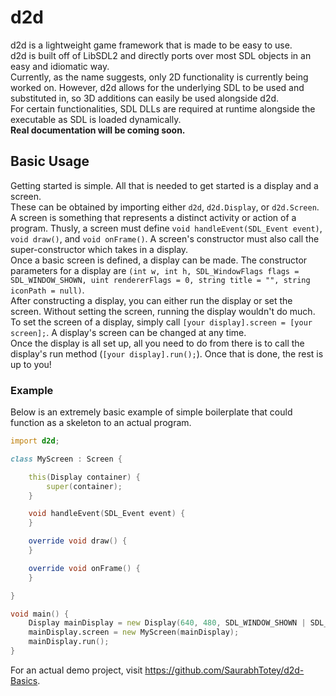 # d2d
d2d is a lightweight game framework that is made to be easy to use.\
d2d is built off of LibSDL2 and directly ports over most SDL objects in an easy and idiomatic way.\
Currently, as the name suggests, only 2D functionality is currently being worked on. However, d2d allows for the underlying SDL to be used and substituted in, so 3D additions can easily be used alongside d2d.\
For certain functionalities, SDL DLLs are required at runtime alongside the executable as SDL is loaded dynamically.\
**Real documentation will be coming soon.**

## Basic Usage
Getting started is simple. All that is needed to get started is a display and a screen.\
These can be obtained by importing either `d2d`, `d2d.Display`, or `d2d.Screen`.\
A screen is something that represents a distinct activity or action of a program. Thusly, a screen must define `void handleEvent(SDL_Event event)`, `void draw()`, and `void onFrame()`. A screen's constructor must also call the super-constructor which takes in a display.\
Once a basic screen is defined, a display can be made. The constructor parameters for a display are `(int w, int h, SDL_WindowFlags flags = SDL_WINDOW_SHOWN, uint rendererFlags = 0, string title = "", string iconPath = null)`.\
After constructing a display, you can either run the display or set the screen. Without setting the screen, running the display wouldn't do much.\
To set the screen of a display, simply call `[your display].screen = [your screen];`. A display's screen can be changed at any time.\
Once the display is all set up, all you need to do from there is to call the display's run method (`[your display].run();`). Once that is done, the rest is up to you!

### Example
Below is an extremely basic example of simple boilerplate that could function as a skeleton to an actual program.
```D
import d2d;

class MyScreen : Screen {

    this(Display container) {
        super(container);
    }

    void handleEvent(SDL_Event event) {
    }

    override void draw() {
    }

    override void onFrame() {
    }

}

void main() {
    Display mainDisplay = new Display(640, 480, SDL_WINDOW_SHOWN | SDL_WINDOW_RESIZABLE, 0, "This is a test");
    mainDisplay.screen = new MyScreen(mainDisplay);
    mainDisplay.run();
}
```
For an actual demo project, visit https://github.com/SaurabhTotey/d2d-Basics.
